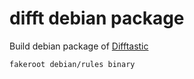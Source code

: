 # difft debian package

Build debian package of [Difftastic](https://github.com/Wilfred/difftastic)

```shell
fakeroot debian/rules binary
```

